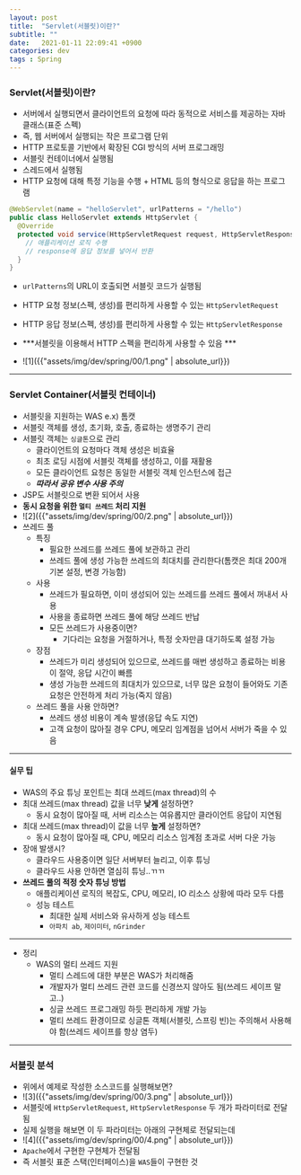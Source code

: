 ```yaml
---
layout: post
title:  "Servlet(서블릿)이란?"
subtitle: ""
date:   2021-01-11 22:09:41 +0900
categories: dev
tags : Spring
---
```



### Servlet(서블릿)이란?
- 서버에서 실행되면서 클라이언트의 요청에 따라 동적으로 서비스를 제공하는 자바 클래스(표준 스펙)
- 즉, 웹 서버에서 실행되는 작은 프로그램 단위
- HTTP 프로토콜 기반에서 확장된 CGI 방식의 서버 프로그래밍
- 서블릿 컨테이너에서 실행됨
- 스레드에서 실행됨
- HTTP 요청에 대해 특정 기능을 수행 + HTML 등의 형식으로 응답을 하는 프로그램

```java
@WebServlet(name = "helloServlet", urlPatterns = "/hello")
public class HelloServlet extends HttpServlet {
  @Override
  protected void service(HttpServletRequest request, HttpServletResponse response) {
    // 애플리케이션 로직 수행
    // response에 응답 정보를 넣어서 반환
  }
}
```

- `urlPatterns`의 URL이 호출되면 서블릿 코드가 실행됨
- HTTP 요청 정보(스펙, 생성)를 편리하게 사용할 수 있는 `HttpServletRequest`
- HTTP 응답 정보(스펙, 생성)를 편리하게 사용할 수 있는 `HttpServletResponse`
- ***서블릿을 이용해서 HTTP 스펙을 편리하게 사용할 수 있음 ***

- ![1]({{"assets/img/dev/spring/00/1.png" | absolute_url}})

----------------------------------------------------

### Servlet Container(서블릿 컨테이너)
- 서블릿을 지원하는 WAS e.x) 톰캣
- 서블릿 객체를 생성, 초기화, 호출, 종료하는 생명주기 관리
- 서블릿 객체는 `싱글톤`으로 관리
  - 클라이언트의 요청마다 객체 생성은 비효율
  - 최초 로딩 시점에 서블릿 객체를 생성하고, 이를 재활용
  - 모든 클라이언트 요청은 동일한 서블릿 객체 인스턴스에 접근
  - ***따라서 공유 변수 사용 주의***
- JSP도 서블릿으로 변환 되어서 사용
- **동시 요청을 위한 `멀티 쓰레드` 처리 지원**
- ![2]({{"assets/img/dev/spring/00/2.png" | absolute_url}})
- 쓰레드 풀
  - 특징
    - 필요한 쓰레드를 쓰레드 풀에 보관하고 관리
    - 쓰레드 풀에 생성 가능한 쓰레드의 최대치를 관리한다(톰캣은 최대 200개 기본 설정, 변경 가능함)
  - 사용
    - 쓰레드가 필요하면, 이미 생성되어 있는 쓰레드를 쓰레드 풀에서 꺼내서 사용
    - 사용을 종료하면 쓰레드 풀에 해당 쓰레드 반납
    - 모든 쓰레드가 사용중이면?
      - 기다리는 요청을 거절하거나, 특정 숫자만큼 대기하도록 설정 가능
  - 장점
    - 쓰레드가 미리 생성되어 있으므로, 쓰레드를 매번 생성하고 종료하는 비용이 절약, 응답 시간이 빠름
    - 생성 가능한 쓰레드의 최대치가 있으므로, 너무 많은 요청이 들어와도 기존 요청은 안전하게 처리 가능(죽지 않음)
  - 쓰레드 풀을 사용 안하면?
    - 쓰레드 생성 비용이 계속 발생(응답 속도 지연)
    - 고객 요청이 많아질 경우 CPU, 메모리 임계점을 넘어서 서버가 죽을 수 있음


----------------------------------------------

#### 실무 팁
- WAS의 주요 튜닝 포인트는 최대 쓰레드(max thread)의 수
- 최대 쓰레드(max thread) 값을 너무 **낮게** 설정하면?
  - 동시 요청이 많아질 때, 서버 리소스는 여유롭지만 클라이언트 응답이 지연됨
- 최대 쓰레드(max thread)이 값을 너무 **높게** 설정하면?
  - 동시 요청이 많아질 때, CPU, 메모리 리소스 임계점 초과로 서버 다운 가능
- 장애 발생시?
  - 클라우드 사용중이면 일단 서버부터 늘리고, 이후 튜닝
  - 클라우드 사용 안하면 열심히 튜닝..ㄲㄲ
- **쓰레드 풀의 적정 숫자 튜닝 방법**
  - 애플리케이션 로직의 복잡도, CPU, 메모리, IO 리소스 상황에 따라 모두 다름
  - 성능 테스트
    - 최대한 실제 서비스와 유사하게 성능 테스트
    - `아파치 ab`, `제이미터`, `nGrinder`


----------------------------------------------

- 정리
  - WAS의 멀티 쓰레드 지원
    - 멀티 스레드에 대한 부분은 WAS가 처리해줌
    - 개발자가 멀티 쓰레드 관련 코드를 신경쓰지 않아도 됨(쓰레드 세이프 말고..)
    - 싱글 쓰레드 프로그래밍 하듯 편리하게 개발 가능
    - 멀티 쓰레드 환경이므로 싱글톤 객체(서블릿, 스프링 빈)는 주의해서 사용해야 함(쓰레드 세이프를 항상 염두)


----------------------------------------------

### 서블릿 분석
- 위에서 예제로 작성한 소스코드를 실행해보면?
- ![3]({{"assets/img/dev/spring/00/3.png" | absolute_url}})
- 서블릿에 `HttpServletRequest`, `HttpServletResponse` 두 개가 파라미터로 전달됨
- 실제 실행을 해보면 이 두 파라미터는 아래의 구현체로 전달되는데
- ![4]({{"assets/img/dev/spring/00/4.png" | absolute_url}})
- `Apache`에서 구현한 구현체가 전달됨
- 즉 서블릿 표준 스택(인터페이스)을 `WAS`들이 구현한 것